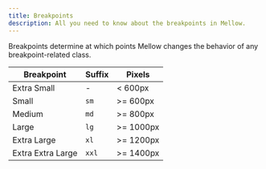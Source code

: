 ```yaml
---
title: Breakpoints
description: All you need to know about the breakpoints in Mellow.
---
```


Breakpoints determine at which points Mellow changes the behavior of any breakpoint-related class.

| Breakpoint | Suffix | Pixels |
| ---------- | ------ | ------ |
| Extra Small | - | < 600px |
| Small | `sm` | >= 600px |
| Medium | `md` | >= 800px |
| Large | `lg` | >= 1000px |
| Extra Large | `xl` | >= 1200px |
| Extra Extra Large | `xxl` | >= 1400px |
